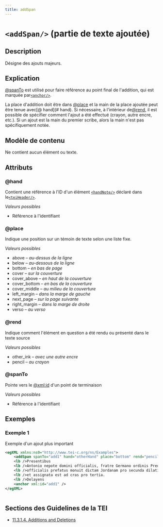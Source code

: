 ```yaml
---
title: addSpan
---
```




# `<addSpan/>` (partie de texte ajoutée)

## Description

Désigne des ajouts majeurs.

## Explication

 [@spanTo](#spanTo)  est utilisé pour faire référence au point final de l'addition, qui est marquée par[`<anchor/>`](anchor.md).

La place d'addition doit être dans [@place](#place)  et la main de la place ajoutée peut être tenue avec[@ hand](# hand). Si nécessaire, à l'intérieur de[@rend](#rend), il est possible de spécifier comment l'ajout a été effectué (crayon, autre encre, etc.). Si un ajout est la main du premier scribe, alors la main n'est pas spécifiquement notée.

## Modèle de contenu

Ne contient aucun élément ou texte.

## Attributs

### @hand

Contient une référence à l'ID d'un élément [`<handNote/>`](handNote.md)  déclaré dans le[`<teiHeader/>`](teiHeader.md).

*Valeurs possibles*

- Référence à l'identifiant

### @place

Indique une position sur un témoin de texte selon une liste fixe. 

*Valeurs possibles*

- above – *au-dessus de la ligne*
- below – *au-dessous de la ligne*
- bottom – *en bas de page*
- cover – *sur la couverture*
- cover_above – *en haut de la couverture*
- cover_bottom – *en bas de la couverture*
- cover_middle – *au milieu de la couverture*
- left_margin – *dans la marge de gauche*
- next_page – *sur la page suivante*
- right_margin – *dans la marge de droite*
- verso – *au verso*

### @rend

Indique comment l'élément en question a été rendu ou présenté dans le texte source

*Valeurs possibles*

- other_ink – *avec une autre encre*
- pencil – *au crayon*

### @spanTo

Pointe vers le [@xml:id](#xml:id)  d'un point de terminaison

*Valeurs possibles*

- Référence à l'identifiant

## Exemples

### Exemple 1

Exemple d'un ajout plus important

```xml
<egXML xmlns:ns0="http://www.tei-c.org/ns/Examples">
    <addSpan spanTo="add1" hand="otherHand" place="bottom" rend="pencil" />
    <lb />Presentibus
    <lb />Antonio nepote domini officialis, fratre Germano ordinis Predicatorum; dominus
    <lb />officialis prefatus monuit dictam Jordanam pro secunda dilatione
    <lb />et assignata est ad cras pro tertia.
    <lb />Delayens
    <anchor xml:id="add1" />
</egXML>
               
```

## Sections des Guidelines de la TEI

- [11.3.1.4. Additions and Deletions](https://www.tei-c.org/release/doc/tei-p5-doc/en/html/PH.html#PHAD)